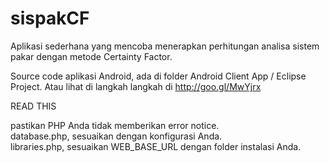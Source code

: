 sispakCF
========

Aplikasi sederhana yang mencoba menerapkan perhitungan analisa sistem pakar dengan metode Certainty Factor.

Source code aplikasi Android, ada di folder Android Client App / Eclipse Project. Atau lihat di langkah langkah di http://goo.gl/MwYjrx

READ THIS

pastikan PHP Anda tidak memberikan error notice.<br/>
database.php, sesuaikan dengan konfigurasi Anda.<br/>
libraries.php, sesuaikan WEB_BASE_URL dengan folder instalasi Anda.
